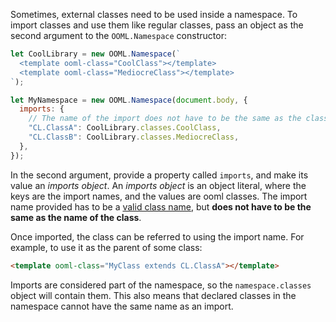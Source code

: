 Sometimes, external classes need to be used inside a namespace. To import classes and use them like regular classes, pass an object as the second argument to the `OOML.Namespace` constructor:

```javascript
let CoolLibrary = new OOML.Namespace(`
  <template ooml-class="CoolClass"></template>
  <template ooml-class="MediocreClass"></template>
`);

let MyNamespace = new OOML.Namespace(document.body, {
  imports: {
    // The name of the import does not have to be the same as the class's name
    "CL.ClassA": CoolLibrary.classes.CoolClass,
    "CL.ClassB": CoolLibrary.classes.MediocreClass,
  },
});
```

In the second argument, provide a property called `imports`, and make its value an *imports object*. An *imports object* is an object literal, where the keys are the import names, and the values are ooml classes. The import name provided has to be a [valid class name](#Identifiers), but **does not have to be the same as the name of the class**.

Once imported, the class can be referred to using the import name. For example, to use it as the parent of some class:

```html
<template ooml-class="MyClass extends CL.ClassA"></template>
```

Imports are considered part of the namespace, so the `namespace.classes` object will contain them. This also means that declared classes in the namespace cannot have the same name as an import.
